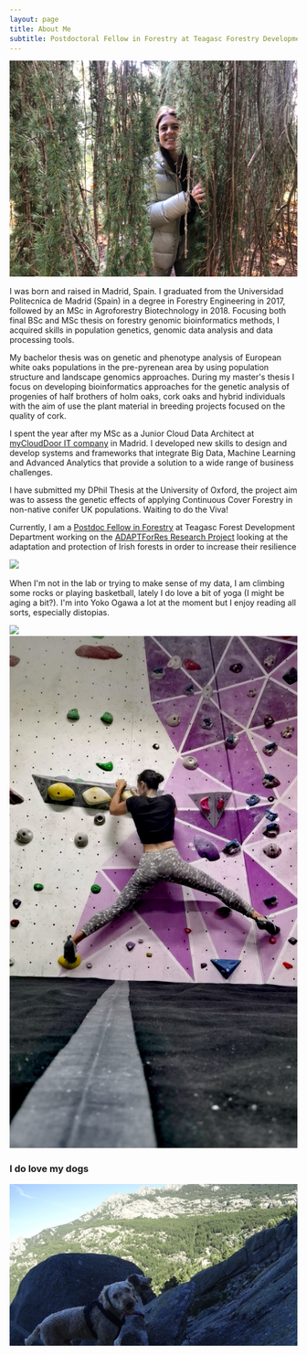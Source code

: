 ```yaml
---
layout: page
title: About Me
subtitle: Postdoctoral Fellow in Forestry at Teagasc Forestry Development Department
---
```

![](/img/IMG-20221015-WA0031.jpg)

I was born and raised in Madrid, Spain. I graduated from the Universidad Politecnica de Madrid (Spain) in a degree in Forestry Engineering in 2017, followed by an MSc in Agroforestry Biotechnology in 2018. Focusing both final BSc and MSc thesis on forestry genomic bioinformatics methods, I acquired skills in population genetics, genomic data analysis and data processing tools. 

My bachelor thesis was on genetic and phenotype analysis of European white oaks populations in the pre-pyrenean area by using population structure and landscape genomics approaches. During my master's thesis I focus on developing bioinformatics approaches for the genetic analysis of progenies of half brothers of holm oaks, cork oaks and hybrid individuals with the aim of use the plant material in breeding projects focused on the quality of cork. 

I spent the year after my MSc as a Junior Cloud Data Architect at [myCloudDoor IT company](https://myclouddoor.com/) in Madrid. I developed new skills to design and develop systems and frameworks that integrate Big Data, Machine Learning and Advanced Analytics that provide a solution to a wide range of business challenges. 

I have submitted my DPhil Thesis at the University of Oxford, the project aim was to assess the genetic effects of applying Continuous Cover Forestry in non-native conifer UK populations. Waiting to do the Viva!

Currently, I am a [Postdoc Fellow in Forestry](https://www.teagasc.ie/contact/staff-directory/g/laura-guillardin/) at Teagasc Forest Development Department working on the [ADAPTForRes Research Project](https://www.teagasc.ie/crops/forestry/research/adaptforres-research-project/) looking at the adaptation and protection of Irish forests in order to increase their resilience 

![](/img/IMG_20220102_140535.jpg)


When I'm not in the lab or trying to make sense of my data, I am climbing some rocks or playing basketball, lately I do love a bit of yoga (I might be aging a bit?). I'm into Yoko Ogawa a lot at the moment but I enjoy reading all sorts, especially distopias.


![](/img/DSC05624.JPG)
![](/img/IMG_20220820_223357.jpg)
### I do love my dogs

![](/img/hya2.jpg)
